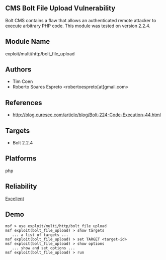 ## CMS Bolt File Upload Vulnerability

Bolt CMS contains a flaw that allows an authenticated remote 
attacker to execute arbitrary PHP code. This module was 
tested on version 2.2.4.


## Module Name
exploit/multi/http/bolt_file_upload

## Authors
* Tim Coen
* Roberto Soares Espreto <robertoespreto[at]gmail.com>


## References
* http://blog.curesec.com/article/blog/Bolt-224-Code-Execution-44.html



## Targets
* Bolt 2.2.4


## Platforms
php

## Reliability
[Excellent](https://github.com/rapid7/metasploit-framework/wiki/Exploit-Ranking)

## Demo

```
msf > use exploit/multi/http/bolt_file_upload
msf exploit(bolt_file_upload) > show targets
   ... a list of targets ...
msf exploit(bolt_file_upload) > set TARGET <target-id>
msf exploit(bolt_file_upload) > show options
   ... show and set options ...
msf exploit(bolt_file_upload) > run
```
    
    